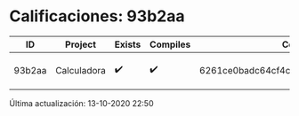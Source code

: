 # Calificaciones: 93b2aa
|ID|Project|Exists|Compiles|CommitHash|CommitDate|CheckDate|Comments|
|-|-|-|-|-|-|-|-|
|93b2aa|Calculadora|✔️|✔️|6261ce0badc64cf4c2ab247303780ea784415211|11-10-2020 18:56:41|13-10-2020 22:50:40|NULL|

Última actualización: 13-10-2020 22:50